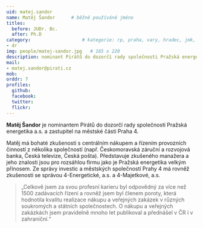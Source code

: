 ```yaml
---
uid: matej.sandor
name: Matěj Šandor  	# běžně používáné jméno
titles:
  before: JUDr. Bc.
  after: Ph.D
category:                 	# kategorie: rp, praha, vary, hradec, jmk, senat
- dr
img: people/matej-sandor.jpg   # 165 x 220
description: nominant Pirátů do dozorčí rady společnosti Pražská energetika a.s., zastupitel na městské části Praha 4.  	# kratký popis, max 160 znaků
mail: 
- matej.sandor@pirati.cz
mob:
orddr: 7
profiles:
  github:       
  facebook:    
  twitter: 		  
  flickr:		  
---
```


**Matěj Šandor** je nominantem Pirátů do dozorčí rady společnosti Pražská energetika a.s. a zastupitel na městské části Praha 4.

Matěj má bohaté zkušenosti s centrálním nákupem a řízením provozních činností z několika společností (např. Českomoravská záruční a rozvojová banka, Česká televize, Česká pošta). Představuje zkušeného manažera a jeho znalosti jsou pro rozsáhlou firmu jako je Pražská energetika velkým přínosem. Ze správy investic a městských společností Prahy 4 má rovněž zkušenosti se správou 4-Energetické, a.s. a 4-Majetkové, a.s. 

> „Celkově jsem za svou profesní karieru byl odpovědný za více než 1500 zadávacích řízení a rovněž jsem byl členem poroty, která hodnotila kvalitu realizace nákupu a veřejných zakázek v různých soukromých a státních společnostech. O nákupu a veřejných zakázkách jsem pravidelně mnoho let publikoval a přednášel v ČR i v zahraniční.“

